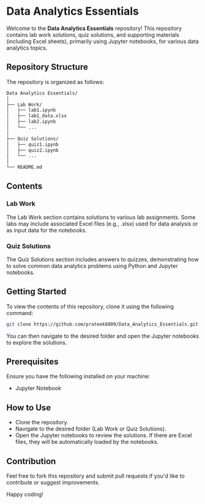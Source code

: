 # Data Analytics Essentials

Welcome to the **Data Analytics Essentials** repository! This repository contains lab work solutions, quiz solutions, and supporting materials (including Excel sheets), primarily using Jupyter notebooks, for various data analytics topics.

## Repository Structure

The repository is organized as follows:

```bash
Data Analytics Essentials/
│
├── Lab Work/
│   ├── lab1.ipynb
│   ├── lab1_data.xlsx
│   ├── lab2.ipynb
│   └── ...
│
├── Quiz Solutions/
│   ├── quiz1.ipynb
│   ├── quiz2.ipynb
│   └── ...
│
└── README.md
```

## Contents

### Lab Work

The Lab Work section contains solutions to various lab assignments. Some labs may include associated Excel files (e.g., .xlsx) used for data analysis or as input data for the notebooks.

### Quiz Solutions

The Quiz Solutions section includes answers to quizzes, demonstrating how to solve common data analytics problems using Python and Jupyter notebooks.

## Getting Started
To view the contents of this repository, clone it using the following command:

```bash
git clone https://github.com/prateek0809/Data_Analytics_Essentials.git
```
You can then navigate to the desired folder and open the Jupyter notebooks to explore the solutions.

## Prerequisites

Ensure you have the following installed on your machine:

- Jupyter Notebook

## How to Use

- Clone the repository.
- Navigate to the desired folder (Lab Work or Quiz Solutions).
- Open the Jupyter notebooks to review the solutions. If there are Excel files, they will be automatically loaded by the notebooks.

## Contribution
Feel free to fork this repository and submit pull requests if you'd like to contribute or suggest improvements.

Happy coding!
